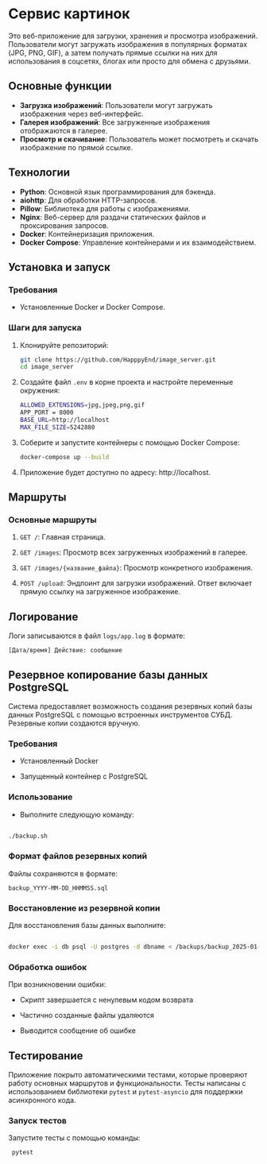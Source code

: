 # Сервис картинок

Это веб-приложение для загрузки, хранения и просмотра изображений.
Пользователи могут загружать изображения в популярных форматах (JPG, PNG, GIF),
а затем получать прямые ссылки на них для использования в соцсетях, блогах или
просто для обмена с друзьями.

## Основные функции

- **Загрузка изображений**: Пользователи могут загружать изображения через
  веб-интерфейс.
- **Галерея изображений**: Все загруженные изображения отображаются в галерее.
- **Просмотр и скачивание**: Пользователь может посмотреть и скачать
  изображение по прямой ссылке.

## Технологии

- **Python**: Основной язык программирования для бэкенда.
- **aiohttp**: Для обработки HTTP-запросов.
- **Pillow**: Библиотека для работы с изображениями.
- **Nginx**: Веб-сервер для раздачи статических файлов и проксирования
  запросов.
- **Docker**: Контейнеризация приложения.
- **Docker Compose**: Управление контейнерами и их взаимодействием.

## Установка и запуск

### Требования

- Установленные Docker и Docker Compose.

### Шаги для запуска

1. Клонируйте репозиторий:

   ```bash
   git clone https://github.com/HapppyEnd/image_server.git
   cd image_server
   ```
2. Создайте файл ```.env``` в корне проекта и настройте переменные окружения:
    ```bash
    ALLOWED_EXTENSIONS=jpg,jpeg,png,gif
    APP_PORT = 8000
    BASE_URL=http://localhost
    MAX_FILE_SIZE=5242880
    ```
3. Соберите и запустите контейнеры с помощью Docker Compose:
    ```bash
    docker-compose up --build
    ```
4. Приложение будет доступно по адресу: http://localhost.

## Маршруты

### Основные маршруты

1. ```GET /```: Главная страница.

2. ```GET /images```: Просмотр всех загруженных изображений в галерее.

3. ```GET /images/{название_файла}```: Просмотр конкретного изображения.

4. ```POST /upload```: Эндпоинт для загрузки изображений.
   Ответ включает прямую ссылку на загруженное изображение.

## Логирование

Логи записываются в файл ```logs/app.log``` в формате:

```[Дата/время] Действие: сообщение```


## Резервное копирование базы данных PostgreSQL


Система предоставляет возможность создания резервных копий базы данных 
PostgreSQL с помощью встроенных инструментов СУБД.
Резервные копии создаются вручную.

### Требования
- Установленный Docker

- Запущенный контейнер с PostgreSQL


### Использование

 - Выполните следующую команду:

```bash

./backup.sh
```

### Формат файлов резервных копий
Файлы сохраняются в формате:

`backup_YYYY-ММ-DD_HHMMSS.sql`

### Восстановление из резервной копии
 Для восстановления базы данных выполните:

```bash

docker exec -i db psql -U postgres -d dbname < /backups/backup_2025-01-24_153000.sql
```

### Обработка ошибок
При возникновении ошибки:

- Скрипт завершается с ненулевым кодом возврата

- Частично созданные файлы удаляются

- Выводится сообщение об ошибке
## Тестирование

Приложение покрыто автоматическими тестами, которые проверяют работу основных
маршрутов и функциональности. Тесты написаны с использованием библиотеки
```pytest``` и ```pytest-asyncio``` для поддержки асинхронного кода.

### Запуск тестов

Запустите тесты с помощью команды:

   ```bash
    pytest
   ```